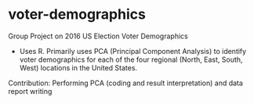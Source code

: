 # voter-demographics
Group Project on 2016 US Election Voter Demographics
- Uses R. Primarily uses PCA (Principal Component Analysis) to identify voter demographics for each of the four regional (North, East, South, West) locations in the United States.

Contribution: Performing PCA (coding and result interpretation) and data report writing
